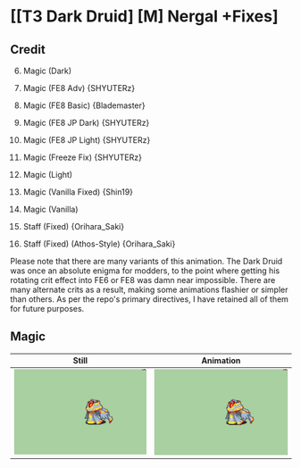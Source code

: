 # [\[T3 Dark Druid\] \[M\] Nergal +Fixes]

## Credit

6. Magic (Dark)

6. Magic (FE8 Adv) {SHYUTERz}

6. Magic (FE8 Basic) {Blademaster}

6. Magic (FE8 JP Dark) {SHYUTERz}

6. Magic (FE8 JP Light) {SHYUTERz}

6. Magic (Freeze Fix) {SHYUTERz}

6. Magic (Light)

6. Magic (Vanilla Fixed) {Shin19}

6. Magic (Vanilla)

7. Staff (Fixed) {Orihara_Saki}

7. Staff (Fixed) (Athos-Style) {Orihara_Saki}

Please note that there are many variants of this animation. The Dark Druid was once an absolute enigma for modders, to the point where getting his rotating crit effect into FE6 or FE8 was damn near impossible. There are many alternate crits as a result, making some animations flashier or simpler than others. As per the repo's primary directives, I have retained all of them for future purposes.

## Magic

| Still | Animation |
| :---: | :-------: |
| ![Magic still](./Magic_000.png) | ![Magic animation](./Magic.gif) |
